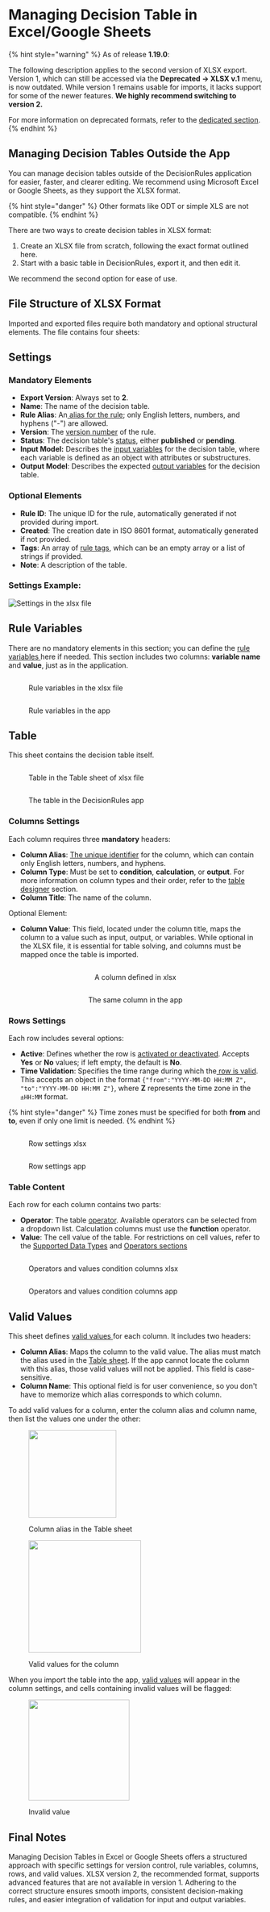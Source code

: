 # Managing Decision Table in Excel/Google Sheets

{% hint style="warning" %}
As of release **1.19.0**:&#x20;

The following description applies to the second version of XLSX export. Version 1, which can still be accessed via the **Deprecated → XLSX v.1** menu, is now outdated. While version 1 remains usable for imports, it lacks support for some of the newer features. **We highly recommend switching to version 2.**

For more information on deprecated formats, refer to the [dedicated section](manage-tables-excel-gsheets.md).
{% endhint %}

## Managing Decision Tables Outside the App

You can manage decision tables outside of the DecisionRules application for easier, faster, and clearer editing. We recommend using Microsoft Excel or Google Sheets, as they support the XLSX format.

{% hint style="danger" %}
Other formats like ODT or simple XLS are not compatible.
{% endhint %}

There are two ways to create decision tables in XLSX format:

1. Create an XLSX file from scratch, following the exact format outlined here.
2. Start with a basic table in DecisionRules, export it, and then edit it.

We recommend the second option for ease of use.

## File Structure of XLSX Format

Imported and exported files require both mandatory and optional structural elements. The file contains four sheets:

## Settings

### Mandatory Elements

* **Export Version**: Always set to **2**.
* **Name**: The name of the decision table.
* **Rule Alias**: An[ alias for the rule](../../other/rule-alias.md); only English letters, numbers, and hyphens ("-") are allowed.
* **Version**: The [version number](../../other/versioning.md) of the rule.
* **Status**: The decision table's [status](../../other/rule-state.md), either **published** or **pending**.
* **Input Model:** Describes the [input variables](../input-and-output/) for the decision table, where each variable is defined as an object with attributes or substructures.
* **Output Model**: Describes the expected [output variables](../input-and-output/) for the decision table.

### Optional Elements

* **Rule ID**: The unique ID for the rule, automatically generated if not provided during import.
* **Created**: The creation date in ISO 8601 format, automatically generated if not provided.
* **Tags**: An array of [rule tags](../../other/tagging.md), which can be an empty array or a list of strings if provided.
* **Note**: A description of the table.

### Settings Example:

![Settings in the xlsx file](<../../.gitbook/assets/settingss xlsx.png>)

## Rule Variables

There are no mandatory elements in this section; you can define the [rule variables ](../../other/rule-variables.md)here if needed. This section includes two columns: **variable name** and **value**, just as in the application.

<figure><img src="../../.gitbook/assets/rule variables excel.png" alt=""><figcaption><p>Rule variables in the xlsx file</p></figcaption></figure>

<figure><img src="../../.gitbook/assets/rule variables in the app.png" alt=""><figcaption><p>Rule variables in the app</p></figcaption></figure>

## Table

This sheet contains the decision table itself.

<figure><img src="../../.gitbook/assets/table sheet.png" alt=""><figcaption><p>Table in the Table sheet of xlsx file</p></figcaption></figure>

<figure><img src="../../.gitbook/assets/table export.png" alt=""><figcaption><p>The table in the DecisionRules app</p></figcaption></figure>

### Columns Settings

Each column requires three **mandatory** headers:

* **Column Alias**: [The unique identifier](../decision-table-designer.md#set-column-alias) for the column, which can contain only English letters, numbers, and hyphens.
* **Column Type**: Must be set to **condition**, **calculation**, or **output**. For more information on column types and their order, refer to the [table designer](../decision-table-designer.md#column-types-and-table-structure) section.
* **Column Title**: The name of the column.

Optional Element:&#x20;

* **Column Value**: This field, located under the column title, maps the column to a value such as input, output, or variables. While optional in the XLSX file, it is essential for table solving, and columns must be mapped once the table is imported.

<div align="center">

<figure><img src="../../.gitbook/assets/column in the xlsx (2).png" alt=""><figcaption><p>A column defined in xlsx</p></figcaption></figure>

 

<figure><img src="../../.gitbook/assets/column in the app.png" alt=""><figcaption><p>The same column in the app </p></figcaption></figure>

</div>

### Rows Settings

Each row includes several options:

* **Active**: Defines whether the row is [activated or deactivated](../decision-table-designer.md#deactivate-and-activate-row). Accepts **Yes** or **No** values; if left empty, the default is **No**.
* &#x20;**Time Validation**: Specifies the time range during which the[ row is valid](../decision-table-designer.md#time-row-validation). This accepts an object in the format `{"from":"YYYY-MM-DD HH:MM Z", "to":"YYYY-MM-DD HH:MM Z"}`, where **Z** represents the time zone in the `±HH:MM` format.&#x20;

{% hint style="danger" %}
Time zones must be specified for both **from** and **to**, even if only one limit is needed.
{% endhint %}

<div>

<figure><img src="../../.gitbook/assets/active and time validation xlsx.png" alt=""><figcaption><p>Row settings xlsx</p></figcaption></figure>

 

<figure><img src="../../.gitbook/assets/active and time validation app.png" alt=""><figcaption><p>Row settings app</p></figcaption></figure>

</div>

### Table Content

Each row for each column contains two parts:

* **Operator**: The table [operator](../operators/). Available operators can be selected from a dropdown list. Calculation columns must use the **function** operator.
* **Value**: The cell value of the table. For restrictions on cell values, refer to the [Supported Data Types](../data-types.md) and [Operators sections](../operators/)

<div>

<figure><img src="../../.gitbook/assets/operators and values xlsx.png" alt=""><figcaption><p>Operators and values condition columns xlsx</p></figcaption></figure>

 

<figure><img src="../../.gitbook/assets/operators and values table.png" alt=""><figcaption><p>Operators and values condition columns app</p></figcaption></figure>

</div>

## Valid Values

This sheet defines [valid values ](../table-operations/valid-values.md)for each column. It includes two headers:

* **Column Alias**: Maps the column to the valid value. The alias must match the alias used in the [Table sheet](managing-decision-table-in-excel-google-sheets.md#table). If the app cannot locate the column with this alias, those valid values will not be applied. This field is case-sensitive.
* **Column Name**: This optional field is for user convenience, so you don't have to memorize which alias corresponds to which column.

To add valid values for a column, enter the column alias and column name, then list the values one under the other:

<div>

<figure><img src="../../.gitbook/assets/column alias (2).png" alt="" width="174"><figcaption><p>Column alias in the Table sheet</p></figcaption></figure>

 

<figure><img src="../../.gitbook/assets/valid value xlsx.png" alt="" width="223"><figcaption><p>Valid values for the column</p></figcaption></figure>

</div>

When you import the table into the app, [valid values](../table-operations/valid-values.md) will appear in the column settings, and cells containing invalid values will be flagged:

<figure><img src="../../.gitbook/assets/valid value app.png" alt="" width="200"><figcaption><p>Invalid value</p></figcaption></figure>



## Final Notes

Managing Decision Tables in Excel or Google Sheets offers a structured approach with specific settings for version control, rule variables, columns, rows, and valid values. XLSX version 2, the recommended format, supports advanced features that are not available in version 1. Adhering to the correct structure ensures smooth imports, consistent decision-making rules, and easier integration of validation for input and output variables.
